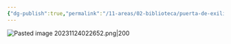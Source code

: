 ```yaml
---
{"dg-publish":true,"permalink":"/11-areas/02-biblioteca/puerta-de-exilio-porta-d-esilio/","noteIcon":""}
---
```


![Pasted image 20231124022652.png|200](/img/user/02%20Image/Pasted%20image%2020231124022652.png)